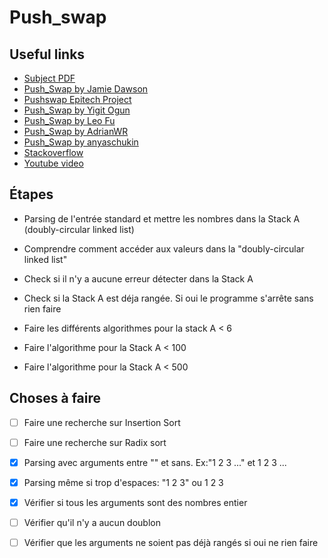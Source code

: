 # Push_swap

## Useful links

- [Subject PDF](https://cdn.intra.42.fr/pdf/pdf/66937/fr.subject.pdf)
- [Push_Swap by Jamie Dawson](https://medium.com/@jamierobertdawson/push-swap-the-least-amount-of-moves-with-two-stacks-d1e76a71789a)
- [Pushswap Epitech Project](https://sharkigamers.github.io/pushswap_epitech_project/)
- [Push_Swap by Yigit Ogun](https://medium.com/@ayogun/push-swap-c1f5d2d41e97)
- [Push_Swap by Leo Fu](https://medium.com/nerd-for-tech/push-swap-tutorial-fa746e6aba1e)
- [Push_Swap by AdrianWR](https://github.com/AdrianWR/push_swap)
- [Push_Swap by anyaschukin](https://github.com/anyaschukin/Push_Swap)
- [Stackoverflow](https://stackoverflow.com/questions/75100698/what-is-the-most-efficient-way-to-sort-a-stack-using-a-limited-set-of-instructio)
- [Youtube video](https://www.youtube.com/watch?v=7KW59UO55TQ)

## Étapes

- Parsing de l'entrée standard et mettre les nombres dans la Stack A (doubly-circular linked list)

- Comprendre comment accéder aux valeurs dans la "doubly-circular linked list"

- Check si il n'y a aucune erreur détecter dans la Stack A

- Check si la Stack A est déja rangée. Si oui le programme s'arrête sans rien faire

- Faire les différents algorithmes pour la stack A < 6
- Faire l'algorithme pour la Stack A < 100
- Faire l'algorithme pour la Stack A < 500

## Choses à faire

- [ ] Faire une recherche sur Insertion Sort
- [ ] Faire une recherche sur Radix sort
- [x] Parsing avec arguments entre "" et sans. Ex:"1 2 3 ..." et 1 2 3 ...
- [x] Parsing même si trop d'espaces: "1 2          3" ou 1 2       3
- [x] Vérifier si tous les arguments sont des nombres entier
- [ ] Vérifier qu'il n'y a aucun doublon
- [ ] Vérifier que les arguments ne soient pas déjà rangés si oui ne rien faire

